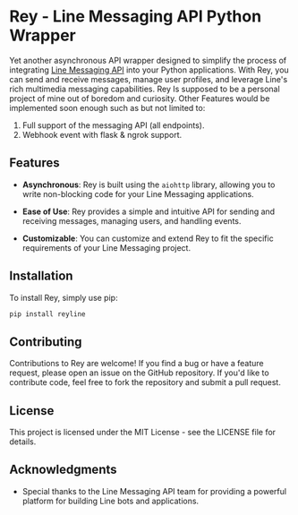 # Rey - Line Messaging API Python Wrapper

Yet another asynchronous API wrapper designed to simplify the process of integrating [Line Messaging API](https://developers.line.biz/en/reference/messaging-api) into your Python applications. With Rey, you can send and receive messages, manage user profiles, and leverage Line's rich multimedia messaging capabilities. Rey Is supposed to be a personal project of mine out of boredom and curiosity. Other Features would be implemented soon enough such as but not limited to:
1. Full support of the messaging API (all endpoints). 
2. Webhook event with flask & ngrok support.

## Features

- **Asynchronous**: Rey is built using the `aiohttp` library, allowing you to write non-blocking code for your Line Messaging applications.

- **Ease of Use**: Rey provides a simple and intuitive API for sending and receiving messages, managing users, and handling events.

- **Customizable**: You can customize and extend Rey to fit the specific requirements of your Line Messaging project.

## Installation

To install Rey, simply use pip:
```bash
pip install reyline
```

## Contributing

Contributions to Rey are welcome! If you find a bug or have a feature request, please open an issue on the GitHub repository. If you'd like to contribute code, feel free to fork the repository and submit a pull request.

## License

This project is licensed under the MIT License - see the LICENSE file for details.

## Acknowledgments

- Special thanks to the Line Messaging API team for providing a powerful platform for building Line bots and applications.